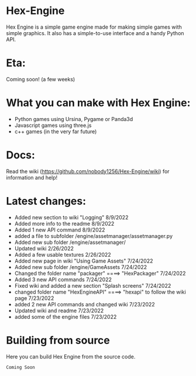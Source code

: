 # Hex-Engine
Hex Engine is a simple game engine made for making simple games with simple graphics. It also has a simple-to-use interface and a handy Python API.

# Eta:
Coming soon! (a few weeks)

# What you can make with Hex Engine:
+ Python games using Ursina, Pygame or Panda3d
+ Javascript games using three.js
+ c++ games (in the very far future)

# Docs:
Read the wiki (https://github.com/nobody1256/Hex-Engine/wiki) for information and help!

# Latest changes:
+ Added new section to wiki "Logging" 8/9/2022
+ Added more info to the readme 8/9/2022
+ Added 1 new API command 8/9/2022
+ added a file to subfolder /engine/assetmanager/assetmanager.py
+ Added new sub folder /engine/assetmanager/
+ Updated wiki 2/26/2022
+ Added a few usable textures 2/26/2022
+ Added new page in wiki "Using Game Assets" 7/24/2022
+ Added new sub folder /engine/GameAssets 7/24/2022
+ Changed the folder name "packager" ====> "HexPackager" 7/24/2022
+ Added 3 new API commands 7/24/2022
+ Fixed wiki and added a new section "Splash screens" 7/24/2022
+ changed folder name "HexEngineAPI" ====> "hexapi" to follow the wiki page 7/23/2022
+ added 2 new API commands and changed wiki 7/23/2022
+ Updated wiki and readme 7/23/2022
+ added some of the engine files 7/23/2022

# Building from source
Here you can build Hex Engine from the source code.
```
Coming Soon
